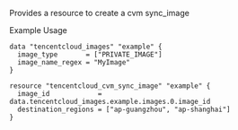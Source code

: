 Provides a resource to create a cvm sync_image

Example Usage

```hcl
data "tencentcloud_images" "example" {
  image_type       = ["PRIVATE_IMAGE"]
  image_name_regex = "MyImage"
}

resource "tencentcloud_cvm_sync_image" "example" {
  image_id            = data.tencentcloud_images.example.images.0.image_id
  destination_regions = ["ap-guangzhou", "ap-shanghai"]
}
```
